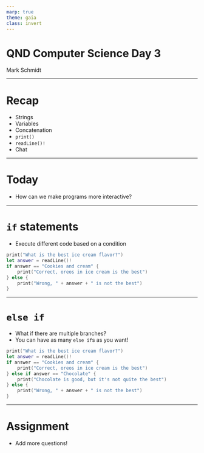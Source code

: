 ```yaml
---
marp: true
theme: gaia
class: invert
---
```


# QND Computer Science Day 3
Mark Schmidt

--- 

# Recap

- Strings
- Variables
- Concatenation
- `print()`
- `readLine()!`
- Chat

---

# Today

- How can we make programs more interactive?

---

# `if` statements

- Execute different code based on a condition

```swift
print("What is the best ice cream flavor?")
let answer = readLine()!
if answer == "Cookies and cream" {
    print("Correct, oreos in ice cream is the best")
} else {
    print("Wrong, " + answer + " is not the best")
}
```

<!-- Things to note: if/else keyword, double equals sign, brackets, indentation -->

---

# `else if`

- What if there are multiple branches?
- You can have as many `else if`s as you want!
```swift
print("What is the best ice cream flavor?")
let answer = readLine()!
if answer == "Cookies and cream" {
    print("Correct, oreos in ice cream is the best")
} else if answer == "Chocolate" {
    print("Chocolate is good, but it's not quite the best")
} else {
    print("Wrong, " + answer + " is not the best")
}
```

---

# Assignment

- Add more questions!
